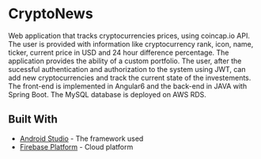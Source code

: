 # CryptoNews

Web application that tracks cryptocurrencies prices, using coincap.io API. The user is provided with information like cryptocurrency rank, icon, name, ticker, current price in USD and 24 hour difference percentage. The application provides the ability of a custom portfolio. The user, after the sucessful authentication and authorization to the system using JWT, can add new cryptocurrencies and track the current state of the investements. The front-end is implemented in Angular6 and the back-end in JAVA with Spring Boot. The MySQL database is deployed on AWS RDS.




## Built With

* [Android Studio](https://developer.android.com/studio/) - The framework used
* [Firebase Platform](firebase.google.com) - Cloud platform

